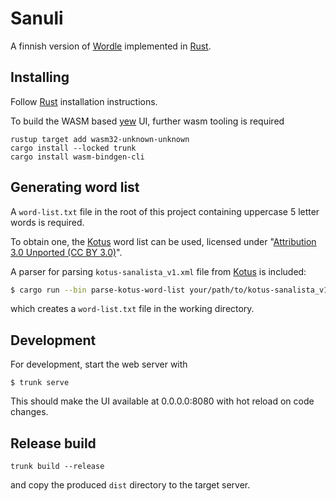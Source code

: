 # Sanuli

A finnish version of [Wordle](https://www.powerlanguage.co.uk/wordle/) implemented in [Rust](https://www.rust-lang.org).

## Installing

Follow [Rust](https://www.rust-lang.org/en-US/install.html) installation instructions.

To build the WASM based [yew](https://yew.rs/) UI, further wasm tooling is required

```
rustup target add wasm32-unknown-unknown
cargo install --locked trunk
cargo install wasm-bindgen-cli
```

## Generating word list

A `word-list.txt` file in the root of this project containing uppercase 5 letter words is required.

To obtain one, the [Kotus](https://kaino.kotus.fi/sanat/nykysuomi/) word list can be used, licensed under "[Attribution 3.0 Unported (CC BY 3.0)](https://creativecommons.org/licenses/by/3.0/deed.fi)".

A parser for parsing `kotus-sanalista_v1.xml` file from [Kotus](https://kaino.kotus.fi/sanat/nykysuomi/) is included:

```bash
$ cargo run --bin parse-kotus-word-list your/path/to/kotus-sanalista_v1.xml
```

which creates a `word-list.txt` file in the working directory.

## Development

For development, start the web server with

```
$ trunk serve
```

This should make the UI available at 0.0.0.0:8080 with hot reload on code changes.

## Release build

```
trunk build --release
```

and copy the produced `dist` directory to the target server.

